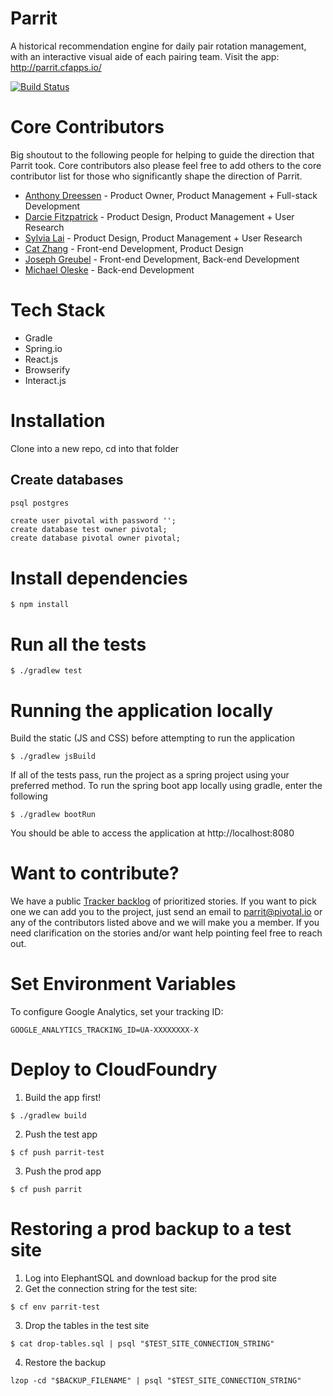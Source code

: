 # Parrit
A historical recommendation engine for daily pair rotation management, with an interactive visual aide of each pairing team.
Visit the app: http://parrit.cfapps.io/

[![Build Status](https://travis-ci.org/Parrit/Parrit.svg?branch=master)](https://travis-ci.org/Parrit/Parrit)

# Core Contributors
Big shoutout to the following people for helping to guide the direction that Parrit took. Core contributors also please feel free to add others to the core contributor list for those who significantly shape the direction of Parrit.

- [Anthony Dreessen](mailto:anthonydreessen@gmail.com) - Product Owner, Product Management + Full-stack Development
- [Darcie Fitzpatrick](mailto:darciefitzpatrick@gmail.com) - Product Design, Product Management + User Research
- [Sylvia Lai](mailto:slai@pivotal.io) - Product Design, Product Management + User Research
- [Cat Zhang](mailto:czhang@pivotal.io) - Front-end Development, Product Design
- [Joseph Greubel](mailto:jgreubel@pivotal.io) - Front-end Development, Back-end Development
- [Michael Oleske](mailto:moleske@pivotal.io) - Back-end Development

# Tech Stack
- Gradle
- Spring.io
- React.js
- Browserify
- Interact.js

# Installation

Clone into a new repo, cd into that folder

## Create databases

```bash
psql postgres
```

```psql
create user pivotal with password '';
create database test owner pivotal;
create database pivotal owner pivotal;
```

# Install dependencies
```
$ npm install
```

# Run all the tests

```
$ ./gradlew test
```

# Running the application locally

Build the static (JS and CSS) before attempting to run the application
```
$ ./gradlew jsBuild
```

If all of the tests pass, run the project as a spring project using your preferred method.
To run the spring boot app locally using gradle, enter the following
```
$ ./gradlew bootRun
```

You should be able to access the application at http://localhost:8080

# Want to contribute?

We have a public [Tracker backlog](https://www.pivotaltracker.com/n/projects/1504460) of prioritized stories.
If you want to pick one we can add you to the project, just send an email to parrit@pivotal.io
or any of the contributors listed above and we will make you a member.
If you need clarification on the stories and/or want help pointing feel free to reach out.

# Set Environment Variables

To configure Google Analytics, set your tracking ID:

```
GOOGLE_ANALYTICS_TRACKING_ID=UA-XXXXXXXX-X
```

# Deploy to CloudFoundry

1. Build the app first!
```
$ ./gradlew build
```

2. Push the test app
```
$ cf push parrit-test
```

3. Push the prod app
```
$ cf push parrit
```

# Restoring a prod backup to a test site

1. Log into ElephantSQL and download backup for the prod site
2. Get the connection string for the test site:
```
$ cf env parrit-test
```
3. Drop the tables in the test site
```
$ cat drop-tables.sql | psql "$TEST_SITE_CONNECTION_STRING"
```
4. Restore the backup
```
lzop -cd "$BACKUP_FILENAME" | psql "$TEST_SITE_CONNECTION_STRING"
```
